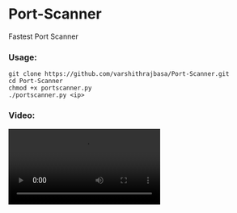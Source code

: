 # Port-Scanner
Fastest Port Scanner

### Usage:
```
git clone https://github.com/varshithrajbasa/Port-Scanner.git
cd Port-Scanner
chmod +x portscanner.py
./portscanner.py <ip>
```
### Video:

![Port-Scanner](https://varshithrajbasa.github.io/files/Port-Scanner/Port-Scanner.mp4 "Fastest Port Scanner")